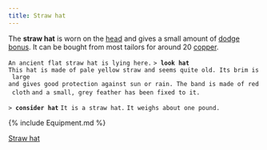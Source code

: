 ```yaml
---
title: Straw hat
---
```


The **straw hat** is worn on the [head](head "wikilink") and gives a
small amount of [dodge bonus](dodge_bonus "wikilink"). It can be bought
from most tailors for around 20 [copper](copper "wikilink").

`An ancient flat straw hat is lying here.`
`> `**`look hat`**
`This hat is made of pale yellow straw and seems quite old. Its brim is large`
`and gives good protection against sun or rain. The band is made of red cloth`
`and a small, grey feather has been fixed to it.`

`> `**`consider hat`**
`It is a straw hat.`
`It weighs about one pound.`

{% include Equipment.md %}

[Straw hat](Category:_Head_items "wikilink")